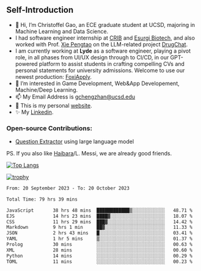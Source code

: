 ## Self-Introduction
- 👋 Hi, I’m Christoffel Gao, an ECE graduate student at UCSD, majoring in Machine Learning and Data Science.
- I had software engineer internship at [CRIB](https://www.linkedin.com/company/trycrib/) and [Esurgi Biotech](https://myesurgi.com/), and also worked with Prof. [Xie Pengtao](https://pengtaoxie.github.io/) on the LLM-related project [DrugChat](https://github.com/UCSD-AI4H/drugchat).
- I am currently working at **Lyde** as a software engineer, playing a pivot role, in all phases from UI/UX design through to CI/CD, in our GPT-powered platform to assist students in crafting compelling CVs and personal statements for university admissions. Welcome to use our newest production: [FoxiApply](https://lyde.io).
- 👀 I’m interested in Game Development, Web&App Developement, Machine/Deep Learning.
- 📫 My Email Address is gchengzhan@ucsd.edu
- 🌱 This is my personal [website](https://gaochengzhan.netlify.app/).
- ✨ My [Linkedin](https://www.linkedin.com/in/chengzhan-christoffel-gao/).

### Open-source Contributions:
- [Question Extractor](https://github.com/nestordemeure/question_extractor) using large language model

PS. If you also like [Haibara](https://www.detectiveconanworld.com/wiki/Ai_Haibara)/L. Messi, we are already good friends.

[![Top Langs](https://github-readme-stats.vercel.app/api/top-langs/?username=gaochengzhan&layout=compact&exclude_repo=CNN-based-Image-Recognition-for-AsianGiant-Hornets,Machine-Learning-and-Data-Computing-Tongji,NLP-on-Blogs-during-COVID-19-Pandemic,CSE258-Web-Mining-and-Recommder-System,Stock-Prediction-using-LSTM-Model)](https://github.com/anuraghazra/github-readme-stats)

[![trophy](https://github-profile-trophy.vercel.app/?username=gaochengzhan&theme=flat&row=1&margin-w=12)](https://github.com/ryo-ma/github-profile-trophy)

<!--START_SECTION:waka-->

```txt
From: 20 September 2023 - To: 20 October 2023

Total Time: 79 hrs 39 mins

JavaScript       38 hrs 48 mins  ████████████▒░░░░░░░░░░░░   48.71 %
EJS              14 hrs 23 mins  ████▓░░░░░░░░░░░░░░░░░░░░   18.07 %
CSS              11 hrs 29 mins  ███▓░░░░░░░░░░░░░░░░░░░░░   14.42 %
Markdown         9 hrs 1 min     ██▓░░░░░░░░░░░░░░░░░░░░░░   11.33 %
JSON             2 hrs 43 mins   █░░░░░░░░░░░░░░░░░░░░░░░░   03.41 %
YAML             1 hr 5 mins     ▒░░░░░░░░░░░░░░░░░░░░░░░░   01.37 %
Prolog           30 mins         ░░░░░░░░░░░░░░░░░░░░░░░░░   00.63 %
XML              28 mins         ░░░░░░░░░░░░░░░░░░░░░░░░░   00.60 %
Python           14 mins         ░░░░░░░░░░░░░░░░░░░░░░░░░   00.29 %
TOML             11 mins         ░░░░░░░░░░░░░░░░░░░░░░░░░   00.23 %
```

<!--END_SECTION:waka-->

<!---
gaochengzhan/gaochengzhan is a ✨ special ✨ repository because its `README.md` (this file) appears on your GitHub profile.
You can click the Preview link to take a look at your changes.
--->
